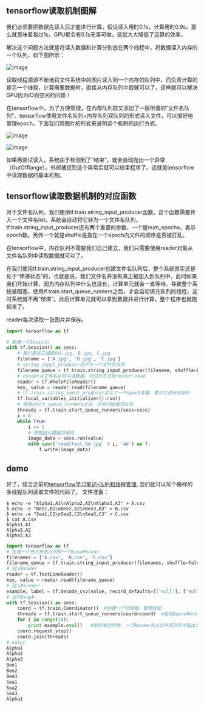 ## tensorflow读取机制图解

我们必须要把数据先读入后才能进行计算，假设读入用时0.1s，计算用时0.9s，那么就意味着每过1s，GPU都会有0.1s无事可做，这就大大降低了运算的效率。

解决这个问题方法就是将读入数据和计算分别放在两个线程中，将数据读入内存的一个队列，如下图所示：

![image](http://upload-images.jianshu.io/upload_images/2240881-7922ded69867852b.png?imageMogr2/auto-orient/strip%7CimageView2/2/w/1240)

读取线程源源不断地将文件系统中的图片读入到一个内存的队列中，而负责计算的是另一个线程，计算需要数据时，直接从内存队列中取就可以了。这样就可以解决GPU因为IO而空闲的问题！

在tensorflow中，为了方便管理，在内存队列前又添加了一层所谓的“文件名队列”。tensorflow使用文件名队列+内存队列双队列的形式读入文件，可以很好地管理epoch。下面我们用图片的形式来说明这个机制的运行方式。

![image](http://upload-images.jianshu.io/upload_images/2240881-8da2152029948191.png?imageMogr2/auto-orient/strip%7CimageView2/2/w/1240)

![image](http://upload-images.jianshu.io/upload_images/2240881-ddc2df2978d8cea4.png?imageMogr2/auto-orient/strip%7CimageView2/2/w/1240)

如果再尝试读入，系统由于检测到了“结束”，就会自动抛出一个异常（OutOfRange）。外部捕捉到这个异常后就可以结束程序了。这就是tensorflow中读取数据的基本机制。

## tensorflow读取数据机制的对应函数

对于文件名队列，我们使用tf.train.string_input_producer函数。这个函数需要传入一个文件名list，系统会自动将它转为一个文件名队列。tf.train.string_input_producer还有两个重要的参数，一个是num_epochs，表示epoch数。另外一个就是shuffle是指在一个epoch内文件的顺序是否被打乱。

在tensorflow中，内存队列不需要我们自己建立，我们只需要使用reader对象从文件名队列中读取数据就可以了。

在我们使用tf.train.string_input_producer创建文件名队列后，整个系统其实还是处于“停滞状态”的，也就是说，我们文件名并没有真正被加入到队列中，此时如果我们开始计算，因为内存队列中什么也没有，计算单元就会一直等待，导致整个系统被阻塞。使用tf.train.start_queue_runners之后，才会启动填充队列的线程，这时系统就不再“停滞”。此后计算单元就可以拿到数据并进行计算，整个程序也就跑起来了。

reader每次读取一张图片并保存。
```python
import tensorflow as tf 

# 新建一个Session
with tf.Session() as sess:
    # 我们要读三幅图片A.jpg, B.jpg, C.jpg
    filename = ['A.jpg', 'B.jpg', 'C.jpg']
    # string_input_producer会产生一个文件名队列
    filename_queue = tf.train.string_input_producer(filename, shuffle=False, num_epochs=5)
    # reader从文件名队列中读数据。对应的方法是reader.read
    reader = tf.WholeFileReader()
    key, value = reader.read(filename_queue)
    # tf.train.string_input_producer定义了一个epoch变量，要对它进行初始化
    tf.local_variables_initializer().run()
    # 使用start_queue_runners之后，才会开始填充队列
    threads = tf.train.start_queue_runners(sess=sess)
    i = 0
    while True:
        i += 1
        # 获取图片数据并保存
        image_data = sess.run(value)
        with open('read/test_%d.jpg' % i, 'wb') as f:
            f.write(image_data)
```
## demo
好了，结合之前的[tensorflow学习笔记-队列和线程管理](https://www.jianshu.com/p/7fe829553b52), 我们就可以写个像样的多线程队列读取文件的代码了。
文件准备：
```shell 
$ echo -e "Alpha1,A1\nAlpha2,A2\nAlpha3,A3" > A.csv
$ echo -e "Bee1,B1\nBee2,B2\nBee3,B3" > B.csv
$ echo -e "Sea1,C1\nSea2,C2\nSea3,C3" > C.csv
$ cat A.csv
Alpha1,A1
Alpha2,A2
Alpha3,A3
```
```python
import tensorflow as tf
# 生成一个先入先出队列和一个QueueRunner
filenames = ['A.csv', 'B.csv', 'C.csv']
filename_queue = tf.train.string_input_producer(filenames, shuffle=False)
# 定义Reader
reader = tf.TextLineReader()
key, value = reader.read(filename_queue)
# 定义Decoder
example, label = tf.decode_csv(value, record_defaults=[['null'], ['null']])
# 运行Graph
with tf.Session() as sess:
    coord = tf.train.Coordinator()  #创建一个协调器，管理线程
    threads = tf.train.start_queue_runners(coord=coord)  #启动QueueRunner, 此时文件名队列已经进队。
    for i in range(10):
        print example.eval()   #取样本的时候，一个Reader先从文件名队列中取出文件名，读出数据，Decoder解析后进入样本队列。
    coord.request_stop()
    coord.join(threads)
# outpt
Alpha1
Alpha2
Alpha3
Bee1
Bee2
Bee3
Sea1
Sea2
Sea3
Alpha1
```
